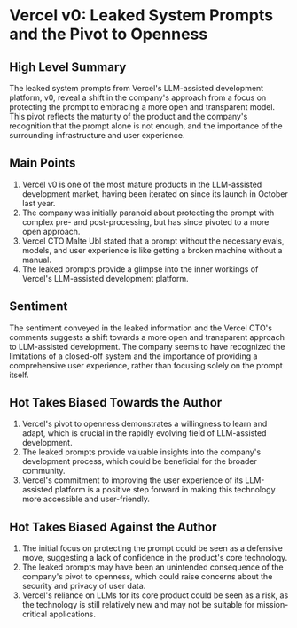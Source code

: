 # Vercel v0: Leaked System Prompts and the Pivot to Openness

## High Level Summary
The leaked system prompts from Vercel's LLM-assisted development platform, v0, reveal a shift in the company's approach from a focus on protecting the prompt to embracing a more open and transparent model. This pivot reflects the maturity of the product and the company's recognition that the prompt alone is not enough, and the importance of the surrounding infrastructure and user experience.

## Main Points
1. Vercel v0 is one of the most mature products in the LLM-assisted development market, having been iterated on since its launch in October last year.
2. The company was initially paranoid about protecting the prompt with complex pre- and post-processing, but has since pivoted to a more open approach.
3. Vercel CTO Malte Ubl stated that a prompt without the necessary evals, models, and user experience is like getting a broken machine without a manual.
4. The leaked prompts provide a glimpse into the inner workings of Vercel's LLM-assisted development platform.

## Sentiment
The sentiment conveyed in the leaked information and the Vercel CTO's comments suggests a shift towards a more open and transparent approach to LLM-assisted development. The company seems to have recognized the limitations of a closed-off system and the importance of providing a comprehensive user experience, rather than focusing solely on the prompt itself.

## Hot Takes Biased Towards the Author
1. Vercel's pivot to openness demonstrates a willingness to learn and adapt, which is crucial in the rapidly evolving field of LLM-assisted development.
2. The leaked prompts provide valuable insights into the company's development process, which could be beneficial for the broader community.
3. Vercel's commitment to improving the user experience of its LLM-assisted platform is a positive step forward in making this technology more accessible and user-friendly.

## Hot Takes Biased Against the Author
1. The initial focus on protecting the prompt could be seen as a defensive move, suggesting a lack of confidence in the product's core technology.
2. The leaked prompts may have been an unintended consequence of the company's pivot to openness, which could raise concerns about the security and privacy of user data.
3. Vercel's reliance on LLMs for its core product could be seen as a risk, as the technology is still relatively new and may not be suitable for mission-critical applications.
